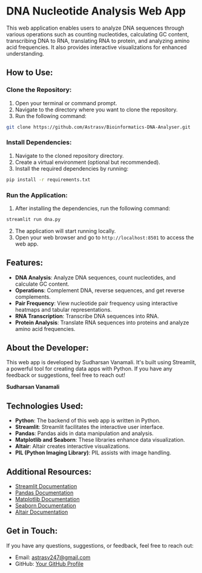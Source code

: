 # DNA Nucleotide Analysis Web App

This web application enables users to analyze DNA sequences through various operations such as counting nucleotides, calculating GC content, transcribing DNA to RNA, translating RNA to protein, and analyzing amino acid frequencies. It also provides interactive visualizations for enhanced understanding.

## How to Use:

### Clone the Repository:

1. Open your terminal or command prompt.
2. Navigate to the directory where you want to clone the repository.
3. Run the following command:

```bash
git clone https://github.com/Astrasv/Bioinformatics-DNA-Analyser.git
```

### Install Dependencies:

1. Navigate to the cloned repository directory.
2. Create a virtual environment (optional but recommended).
3. Install the required dependencies by running:

```bash
pip install -r requirements.txt
```

### Run the Application:

1. After installing the dependencies, run the following command:

```bash
streamlit run dna.py
```

2. The application will start running locally.
3. Open your web browser and go to `http://localhost:8501` to access the web app.

## Features:

- **DNA Analysis**: Analyze DNA sequences, count nucleotides, and calculate GC content.
- **Operations**: Complement DNA, reverse sequences, and get reverse complements.
- **Pair Frequency**: View nucleotide pair frequency using interactive heatmaps and tabular representations.
- **RNA Transcription**: Transcribe DNA sequences into RNA.
- **Protein Analysis**: Translate RNA sequences into proteins and analyze amino acid frequencies.

## About the Developer:

This web app is developed by Sudharsan Vanamali. It's built using Streamlit, a powerful tool for creating data apps with Python.
If you have any feedback or suggestions, feel free to reach out!

**Sudharsan Vanamali**

## Technologies Used:

- **Python**: The backend of this web app is written in Python.
- **Streamlit**: Streamlit facilitates the interactive user interface.
- **Pandas**: Pandas aids in data manipulation and analysis.
- **Matplotlib and Seaborn**: These libraries enhance data visualization.
- **Altair**: Altair creates interactive visualizations.
- **PIL (Python Imaging Library)**: PIL assists with image handling.

## Additional Resources:

- [Streamlit Documentation](https://docs.streamlit.io/)
- [Pandas Documentation](https://pandas.pydata.org/docs/)
- [Matplotlib Documentation](https://matplotlib.org/stable/contents.html)
- [Seaborn Documentation](https://seaborn.pydata.org/)
- [Altair Documentation](https://altair-viz.github.io/)

## Get in Touch:

If you have any questions, suggestions, or feedback, feel free to reach out:
- Email: astrasv247@gmail.com
- GitHub: [Your GitHub Profile](https://github.com/Astrasv)
